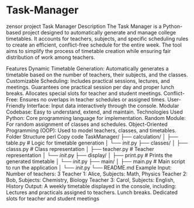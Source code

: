 # Task-Manager
zensor project
Task Manager
Description
The Task Manager is a Python-based project designed to automatically generate and manage college timetables. It accounts for teachers, subjects, and specific scheduling rules to create an efficient, conflict-free schedule for the entire week. The tool aims to simplify the process of timetable creation while ensuring fair distribution of work among teachers.

Features
Dynamic Timetable Generation: Automatically generates a timetable based on the number of teachers, their subjects, and the classes.
Customizable Scheduling:
Includes practical sessions, lectures, and meetings.
Guarantees one practical session per day and proper lunch breaks.
Allocates special slots for teacher and student meetings.
Conflict-Free: Ensures no overlaps in teacher schedules or assigned times.
User-Friendly Interface: Input data interactively through the console.
Modular Codebase: Easy to understand, extend, and maintain.
Technologies Used
Python: Core programming language for implementation.
Random Module: For random assignment of classes and schedules.
Object-Oriented Programming (OOP): Used to model teachers, classes, and timetables.
Folder Structure
perl
Copy code
TaskManager/
├── calculation/
│   ├── table.py             # Logic for timetable generation
│   └── _init_.py
├── classes/
│   ├── classs.py            # Class representation
│   ├── teacher.py           # Teacher representation
│   └── _init_.py
├── display/
│   ├── print.py             # Prints the generated timetable
│   └── _init_.py
├── main/
│   ├── main.py              # Main script to run the application
│   └── _init_.py
└── README.md
Example
Input:
Number of teachers: 3
Teacher 1: Alice, Subjects: Math, Physics
Teacher 2: Bob, Subjects: Chemistry, Biology
Teacher 3: Carol, Subjects: English, History
Output:
A weekly timetable displayed in the console, including:
Lectures and practicals assigned to teachers.
Lunch breaks.
Dedicated slots for teacher and student meetings
